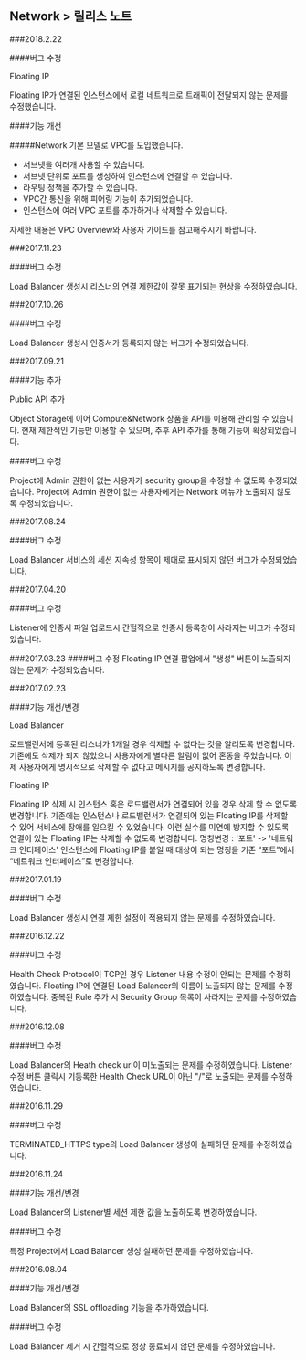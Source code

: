 ## Network > 릴리스 노트

###2018.2.22

####버그 수정

Floating IP

Floating IP가 연결된 인스턴스에서 로컬 네트워크로 트래픽이 전달되지 않는 문제를 수정했습니다.

####기능 개선

#####Network 기본 모델로 VPC를 도입했습니다.

* 서브넷을 여러개 사용할 수 있습니다.
* 서브넷 단위로 포트를 생성하여 인스턴스에 연결할 수 있습니다.
* 라우팅 정책을 추가할 수 있습니다.
* VPC간 통신을 위해 피어링 기능이 추가되었습니다.
* 인스턴스에 여러 VPC 포트를 추가하거나 삭제할 수 있습니다.

자세한 내용은 VPC Overview와 사용자 가이드를 참고해주시기 바랍니다.


###2017.11.23

####버그 수정

Load Balancer 생성시 리스너의 연결 제한값이 잘못 표기되는 현상을 수정하였습니다.

###2017.10.26

####버그 수정

Load Balancer 생성시 인증서가 등록되지 않는 버그가 수정되었습니다.

###2017.09.21

####기능 추가

Public API 추가

Object Storage에 이어 Compute&Network 상품을 API를 이용해 관리할 수 있습니다.
현재 제한적인 기능만 이용할 수 있으며, 추후 API 추가를 통해 기능이 확장되었습니다.

####버그 수정

Project에 Admin 권한이 없는 사용자가 security group을 수정할 수 없도록 수정되었습니다.
Project에 Admin 권한이 없는 사용자에게는 Network 메뉴가 노출되지 않도록 수정되었습니다.

###2017.08.24

####버그 수정

Load Balancer 서비스의 세션 지속성 항목이 제대로 표시되지 않던 버그가 수정되었습니다.


###2017.04.20

####버그 수정

Listener에 인증서 파일 업로드시 간헐적으로 인증서 등록창이 사라지는 버그가 수정되었습니다.


###2017.03.23
####버그 수정
Floating IP 연결 팝업에서 "생성" 버튼이 노출되지 않는 문제가 수정되었습니다.



###2017.02.23

####기능 개선/변경

Load Balancer

로드밸런서에 등록된 리스너가 1개일 경우 삭제할 수 없다는 것을 알리도록 변경합니다.
기존에도 삭제가 되지 않았으나 사용자에게 별다른 알림이 없어 혼동을 주었습니다.
이제 사용자에게 명시적으로 삭제할 수 없다고 메시지를 공지하도록 변경합니다.

Floating IP

Floating IP 삭제 시 인스턴스 혹은 로드밸런서가 연결되어 있을 경우 삭제 할 수 없도록 변경합니다.
기존에는 인스턴스나 로드밸런서가 연결되어 있는 Floating IP를 삭제할 수 있어 서비스에 장애를 일으킬 수 있었습니다.
이런 실수를 미연에 방지할 수 있도록 연결이 있는 Floating IP는 삭제할 수 없도록 변경합니다.
명칭변경 : '포트' -> '네트워크 인터페이스'
인스턴스에 Floating IP를 붙일 때 대상이 되는 명칭을 기존 “포트”에서 “네트워크 인터페이스”로 변경합니다.


###2017.01.19

####버그 수정

Load Balancer 생성시 연결 제한 설정이 적용되지 않는 문제를 수정하였습니다.



###2016.12.22

####버그 수정

Health Check Protocol이 TCP인 경우 Listener 내용 수정이 안되는 문제를 수정하였습니다.
Floating IP에 연결된 Load Balancer의 이름이 노출되지 않는 문제를 수정하였습니다.
중복된 Rule 추가 시 Security Group 목록이 사라지는 문제를 수정하였습니다.






###2016.12.08

####버그 수정

Load Balancer의 Heath check url이 미노출되는 문제를 수정하였습니다.
Listener 수정 버튼 클릭시 기등록한 Health Check URL이 아닌 "/"로 노출되는 문제를 수정하였습니다.








###2016.11.29

####버그 수정

TERMINATED_HTTPS type의 Load Balancer 생성이 실패하던 문제를 수정하였습니다.



###2016.11.24

####기능 개선/변경

Load Balancer의 Listener별 세션 제한 값을 노출하도록 변경하였습니다.

####버그 수정

특정 Project에서 Load Balancer 생성 실패하던 문제를 수정하였습니다.



###2016.08.04

####기능 개선/변경

Load Balancer의 SSL offloading 기능을 추가하였습니다.

####버그 수정

Load Balancer 제거 시 간헐적으로 정상 종료되지 않던 문제를 수정하였습니다.




